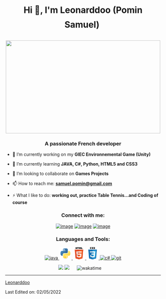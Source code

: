 <h1 align="center">Hi 👋, I'm Leonarddoo (Pomin Samuel) <img height="40"</h1>
<br>
<br>
<img align="center" width="500" height="300" alt="" src="https://media.giphy.com/media/qgQUggAC3Pfv687qPC/giphy.gif">
<h3 align="center">A passionate French developer</h3>

- 🔭 I’m currently working on my **GIEC Environnemental Game (Unity)**

- 🌱 I’m currently learning **JAVA, C#, Python, HTML5 and CSS3**

- 👯 I’m looking to collaborate on **Games Projects**

- 📫 How to reach me: **samuel.pomin@gmail.com**

- ⚡ What I like to do: **working out, practice Table Tennis...and Coding of course**

<h3 align="center">Connect with me:</h3>
<div align="center">

[![image](https://img.shields.io/badge/Linked%20In-0A66C2.svg?style=for-the-badge&logo=linkedin&logoColor=white)](https://www.linkedin.com/in/samuel-pomin-7169b2234/)
[![image](https://raw.githubusercontent.com/jmnote/z-icons/master/88x31/github.png)](https://github.com/Leonarddoo)
[![image](https://img.shields.io/badge/Gmail-D14836?style=for-the-badge&logo=gmail&logoColor=white)](mailto:samuel.pomin@gmail.com)
  
</div>

<h3 align="center">Languages and Tools:</h3>

<p align="center"> 
  <a href="https://www.java.com/fr/" target="_blank"> 
    <img src="https://raw.githubusercontent.com/jmnote/z-icons/master/svg/java.svg" alt="java" width="40" height="40"/> 
  </a> 
  <a href="https://www.python.org" target="_blank"> 
    <img src="https://raw.githubusercontent.com/devicons/devicon/master/icons/python/python-original.svg" alt="python" width="40" height="40"/> 
  </a>  
  <a href="https://www.w3.org/html/" target="_blank"> 
    <img src="https://raw.githubusercontent.com/devicons/devicon/master/icons/html5/html5-original-wordmark.svg" alt="html5" width="40" height="40"/> 
  </a>
  <a href="https://www.w3schools.com/css/" target="_blank"> 
    <img src="https://raw.githubusercontent.com/devicons/devicon/master/icons/css3/css3-original-wordmark.svg" alt="css3" width="40" height="40"/> 
  </a> 
  <a href="https://fr.wikipedia.org/wiki/C_sharp" target="_blank"> 
    <img src="https://raw.githubusercontent.com/jmnote/z-icons/master/svg/csharp.svg" alt="c#" width="40" height="40"/> 
  </a> 
  <a href="https://git-scm.com/" target="_blank"> 
    <img src="https://www.vectorlogo.zone/logos/git-scm/git-scm-icon.svg" alt="git" width="40" height="40"/> 
  </a>
</p>

<p align= "center">
  <img height= "150" src="https://github-readme-stats.vercel.app/api?username=Leonarddoo&theme=radical&show_icons=true&include_all_commits=true" />
  <img height= "150" src="https://github-readme-stats.vercel.app/api/top-langs/?username=Leonarddoo&theme=radical&layout=compact" />
  <img style="padding:0 20px" alt="wakatime" src="https://github-readme-stats.vercel.app/api/wakatime?username=leonarddoo&langs_count=5&cache_seconds=1800&custom_title=Coding Time&theme=radical&title_color=a&range=last_7_days" width="420">
</p>

------

[Leonarddoo](https://github.com/Leonarddoo)

Last Edited on: 02/05/2022
